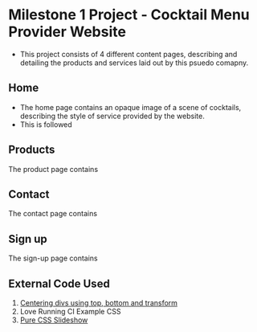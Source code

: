 # Milestone 1 Project - Cocktail Menu Provider Website 

- This project consists of 4 different content pages, describing and detailing the products and services laid out by this psuedo comapny.

## Home
- The home page contains an opaque image of a scene of cocktails, describing the style of service provided by the website.
- This is followed 


## Products
The product page contains

## Contact
The contact page contains

## Sign up
The sign-up page contains

## External Code Used
1. [Centering divs using top, bottom and transform](https://blog.hubspot.com/website/center-div-css)
2. Love Running CI Example CSS
3. [Pure CSS Slideshow](https://codepen.io/sarat1669/pen/bpzgGg)
